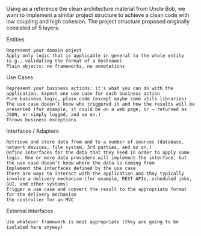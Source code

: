 Using as a reference the clean architecture material from Uncle Bob, we want to implement a similar project structure to achieve a clean code with low coupling and high cohesion. The project structure proposed originally consisted of 5 layers:

Entities

    Represent your domain object
    Apply only logic that is applicable in general to the whole entity (e.g., validating the format of a hostname)
    Plain objects: no frameworks, no annotations

Use Cases

    Represent your business actions: it’s what you can do with the application. Expect one use case for each business action
    Pure business logic, plain code (except maybe some utils libraries)
    The use case doesn’t know who triggered it and how the results will be presented (for example, it could be on a web page, or — returned as JSON, or simply logged, and so on.)
    Throws business exceptions

Interfaces / Adapters

    Retrieve and store data from and to a number of sources (database, network devices, file system, 3rd parties, and so on.)
    Define interfaces for the data that they need in order to apply some logic. One or more data providers will implement the interface, but the use case doesn’t know where the data is coming from
    Implement the interfaces defined by the use case
    There are ways to interact with the application and they typically involve a delivery mechanism (for example, REST APIs, scheduled jobs, GUI, and other systems)
    Trigger a use case and convert the result to the appropriate format for the delivery mechanism
    the controller for an MVC

External Interfaces

    Use whatever framework is most appropriate (they are going to be isolated here anyway)
  
